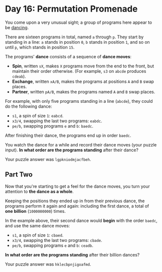 # Day 16: Permutation Promenade

You come upon a very unusual sight; a group of programs here appear to be [dancing](https://www.youtube.com/watch?v=lyZQPjUT5B4&t=53).

There are sixteen programs in total, named `a` through `p`. They start by standing in a line: `a` stands in position `0`, `b` stands in position `1`, and so on until `p`, which stands in position `15`.

The programs' **dance** consists of a sequence of **dance moves**:

* **Spin**, written `sX`, makes `X` programs move from the end to the front, but maintain their order otherwise. (For example, `s3` on `abcde` produces `cdeab`).
* **Exchange**, written `xA/B`, makes the programs at positions `A` and `B` swap places.
* **Partner**, written `pA/B`, makes the programs named `A` and `B` swap places.

For example, with only five programs standing in a line (`abcde`), they could do the following dance:

* `s1`, a spin of size `1`: `eabcd`.
* `x3/4`, swapping the last two programs: `eabdc`.
* `pe/b`, swapping programs `e` and `b`: `baedc`.

After finishing their dance, the programs end up in order `baedc`.

You watch the dance for a while and record their dance moves (your puzzle input). **In what order are the programs standing** after their dance?

Your puzzle answer was `lgpkniodmjacfbeh`.

## Part Two

Now that you're starting to get a feel for the dance moves, you turn your attention to **the dance as a whole**.

Keeping the positions they ended up in from their previous dance, the programs perform it again and again: including the first dance, a total of **one billion** (`1000000000`) times.

In the example above, their second dance would **begin** with the order `baedc`, and use the same dance moves:

* `s1`, a spin of size `1`: `cbaed`.
* `x3/4`, swapping the last two programs: `cbade`.
* `pe/b`, swapping programs `e` and `b`: `ceadb`.

**In what order are the programs standing** after their billion dances?

Your puzzle answer was `hklecbpnjigoafmd`.
